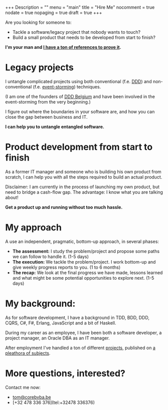 +++
Description = ""
menu = "main"
title = "Hire Me"
nocomment = true
nodate = true
nopaging = true
draft = true
+++

Are you looking for someone to:

- Tackle a software/legacy project that nobody wants to touch?
- Build a small product that needs to be developed from start to finish?

**I'm your man and [I have a ton of references to prove it](/about/#toc_1).**

# Legacy projects

I untangle complicated projects using both conventional (f.e. [DDD](http://en.wikipedia.org/wiki/Domain-driven_design)) and non-conventional
(f.e. [event-storming](http://ziobrando.blogspot.be/2013/11/introducing-event-storming.html))  techniques.

(I am one of the founders of [DDD Belgium](domaindriven.be) and have been involved in the event-storming from the very beginning.)

I figure out where the boundaries in your software are, and how you can close the gap between business and IT.

**I can help you to untangle entangled software.**

# Product development from start to finish

As a former IT manager and someone who is building his own product from scratch, I can help you with all the steps required to build an actual product.

Disclaimer: I am currently in the process of launching my own product, but need to bridge a cash-flow gap. The advantage: I know what you are talking about!

**Get a product up and running without too much hassle.**

# My approach

A use an independent, pragmatic, bottom-up approach, in several phases:

- **The assessment:** I study the problem/project and propose some paths we can follow to handle it. (1-5 days)
- **The execution:** We tackle the problem/project. I work bottom-up and give weekly progress reports to you. (1 to 6 months)
- **The recap:** We look at the final progress we have made, lessons learned and what might be some potential opportunities to explore next.  (1-5 days)

# My background:

As for software development, I have a background in TDD, BDD, DDD, CQRS, C#, F#, Erlang, JavaScript and a bit of Haskell.

During my career as an employee, I have been both a software developer, a project manager, an Oracle DBA as an IT manager.

After employment I've handled a ton of different [projects](http://be.linkedin.com/in/tomjanssens#background-projects), published on [a pleathora of subjects](http://be.linkedin.com/in/tomjanssens#background-publications).

# More questions, interested?

Contact me now:

* [tom@corebvba.be](mailto://tom@corebvba.be)
* [+32 478 336 376](tel:+32478 336376)
